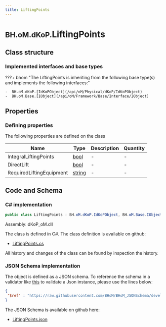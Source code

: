 ```yaml
---
title: LiftingPoints
---
```


# <small>BH.oM.dKoP.</small>**LiftingPoints**



## Class structure

### Implemented interfaces and base types

???+ bhom "The LiftingPoints is inheriting from the following base type(s) and implements the following interfaces:"

    -  BH.oM.dKoP.[IdKoPObject](/api/oM/Physical/dKoP/IdKoPObject)
    -  BH.oM.Base.[IObject](/api/oM/Framework/Base/Interface/IObject)


## Properties



### Defining properties

The following properties are defined on the class

| Name             | Type             | Description      | Quantity         |
|------------------|------------------|------------------|------------------|
| IntegralLiftingPoints | [bool](https://learn.microsoft.com/en-us/dotnet/api/System.Boolean?view=netstandard-2.0) | - | - |
| DirectLift | [bool](https://learn.microsoft.com/en-us/dotnet/api/System.Boolean?view=netstandard-2.0) | - | - |
| RequiredLiftingEquipment | [string](https://learn.microsoft.com/en-us/dotnet/api/System.String?view=netstandard-2.0) | - | - |


## Code and Schema

### C# implementation

``` C# title="C#"
public class LiftingPoints : BH.oM.dKoP.IdKoPObject, BH.oM.Base.IObject
```

Assembly: dKoP_oM.dll

The class is defined in C#. The class definition is available on github:

- [LiftingPoints.cs](https://github.com/BHoM/dKoP_Toolkit/blob/develop/dKoP_oM/Assembly\LiftingPoints.cs)

All history and changes of the class can be found by inspection the history.
### JSON Schema implementation

The object is defined as a JSON schema. To reference the schema in a validator like [this](https://www.jsonschemavalidator.net/) to validate a Json instance, please use the lines below:

``` json title="JSON Schema"
{
 "$ref" : "https://raw.githubusercontent.com/BHoM/BHoM_JSONSchema/develop/dKoP_oM/LiftingPoints.json"
}
```

The JSON Schema is available on github here:

- [LiftingPoints.json](https://github.com/BHoM/BHoM_JSONSchema/blob/develop/dKoP_oM/LiftingPoints.json)
